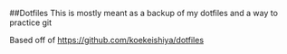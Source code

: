 ##Dotfiles 
This is mostly meant as a backup of my dotfiles and a way to practice git

Based off of https://github.com/koekeishiya/dotfiles 
